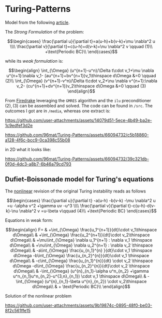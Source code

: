 # Turing-Patterns
Model from the following [article](https://royalsocietypublishing.org/doi/10.1098/rstb.1952.0012).

The _Strong Formulation_ of the problem:

$$\begin{cases}
\frac{\partial u}{\partial t}=a(u-h)+b(v-k)+\mu \nabla^2 u \\\\
\frac{\partial v}{\partial t}=c(u-h)+d(v-k)+\nu \nabla^2 v \qquad (1)\\
+\text{Periodic BC}\\
\end{cases}$$

while its _weak formulation_ is:
```math
\begin{align}
\int_{\Omega} (u^{n+1}-u^n)/\Delta t\cdot v_1+\mu  \nabla u^{n+1}:\nabla v_1- (au^{n+1}+bv^{n+1})v_1\thinspace d\Omega &=0 \qquad (2)\\
\int_{\Omega} (v^{n+1}-v^n)/\Delta t\cdot v_2+\nu  \nabla v^{n+1}:\nabla v_2- (cu^{n+1}+dv^{n+1})v_2\thinspace d\Omega &=0 \qquad (3)
\end{align}
```
From [Firedrake](https://www.firedrakeproject.org/) leveraging the ```GMRES``` algorithm and the ```ilu``` preconditioner $(2),(3)$ can be assembled and solved. The code can be found in ```/src```. The outcomes I got are in ```/media```, whereas one extract is:



https://github.com/user-attachments/assets/14079d51-5ece-4b49-ba2e-1c9edfef3d2e




https://github.com/96mat/Turing-Patterns/assets/66094732/c5b18860-a128-4f6c-bcc9-0ca398c55b08

in 2D what it looks like:

https://github.com/96mat/Turing-Patterns/assets/66094732/39c321db-0f0d-4dc3-a8b7-6b46a79cd793

## Dufiet-Boissonade model for Turing's equations 
The [nonlinear](https://journals.aps.org/pre/abstract/10.1103/PhysRevE.53.4883) revision of the original Turing instability reads as follows

$$\begin{cases}
\frac{\partial u}{\partial t} -a(u-h) -b(v-k) -\mu \nabla^2 u  =u -\alpha v^2 +\gamma uv -u^3 \\\\
\frac{\partial v}{\partial t}-c(u-h)-d(v-k)-\nu \nabla^2 v  =u-\beta v\qquad (4)\\
+\text{Periodic BC}
\end{cases}$$

Equations in weak form:

```math
\begin{align}
F= & +\int_{\Omega} \frac{u_1^{n+1}}{dt}\cdot v_1\thinspace d\Omega\\
& +\int_{\Omega} \frac{u_2^{n+1}}{dt}\cdot v_2\thinspace d\Omega\\
& +\mu\int_{\Omega} \nabla u_1^{n+1} : \nabla v_1 \thinspace d\Omega\\
& +\nu\int_{\Omega} \nabla u_2^{n+1} : \nabla v_2 \thinspace d\Omega\\
& -a\int_{\Omega} \frac{u_{n_1}^{n} }{dt}\cdot v_1 \thinspace d\Omega -b\int_{\Omega} \frac{u_{n_2}^{n}}{dt}\cdot v_1 \thinspace d\Omega\\
& -c\int_{\Omega} \frac{u_{n_1}^{n}}{dt} \cdot v_2 \thinspace d\Omega -d\int_{\Omega} \frac{u_{n_2}^{n}}{dt}\cdot v_2 \thinspace d\Omega\\
& -\int_{\Omega} (u^{n}_{n_1}-\alpha u^n_{n_2} +\gamma u^n_{n_1}u^n_{n_2}-u^{3,n}_{n_1}) \cdot v_1 \thinspace d\Omega\\
& -\int_{\Omega}  (u^{n}_{n_1}-\beta u^{n}_{n_2}) \cdot v_2\thinspace d\Omega\\
& + \text{Periodic BC}\\
\end{align}
```

Solution of the nonlinear problem


https://github.com/user-attachments/assets/9b19874c-0895-48f0-be03-8f2c561ffe15


